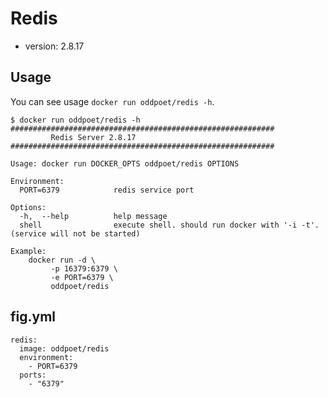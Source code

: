 Redis
=================

- version: 2.8.17

Usage 
-------

You can see usage ``docker run oddpoet/redis -h``. 

```
$ docker run oddpoet/redis -h
###########################################################
         Redis Server 2.8.17
###########################################################

Usage: docker run DOCKER_OPTS oddpoet/redis OPTIONS

Environment:
  PORT=6379            redis service port

Options:
  -h,  --help          help message
  shell                execute shell. should run docker with '-i -t'. (service will not be started)

Example:
    docker run -d \
         -p 16379:6379 \
         -e PORT=6379 \
         oddpoet/redis
```

fig.yml
--------

```
redis:
  image: oddpoet/redis
  environment:
    - PORT=6379
  ports:
    - "6379"
```
